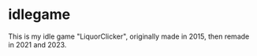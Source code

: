 # idlegame

This is my idle game "LiquorClicker", originally made in 2015, then remade in 2021 and 2023.
